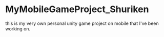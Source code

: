 # MyMobileGameProject_Shuriken
this is my very own personal unity game project on mobile that I've been working on.
